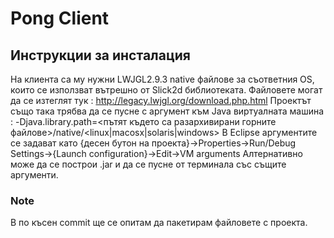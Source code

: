 # Pong Client

## Инструкции за инсталация
На клиента са му нужни LWJGL2.9.3 native файлове за съответния OS, които се използват вътрешно от Slick2d библиотеката. Файловете могат да се изтеглят тук : http://legacy.lwjgl.org/download.php.html
Проектът също така трябва да се пусне с аргумент към Java виртуалната машина : -Djava.library.path=<пътят където са разархивирани горните файлове>/native/<linux|macosx|solaris|windows>
В Eclipse аргументите се задават като {десен бутон на проекта}->Properties->Run/Debug Settings->{Launch configuration}->Edit->VM arguments
Алтернативно може да се построи .jar и да се пусне от терминала със същите аргументи.

### Note
В по късен commit ще се опитам да пакетирам файловете с проекта.
